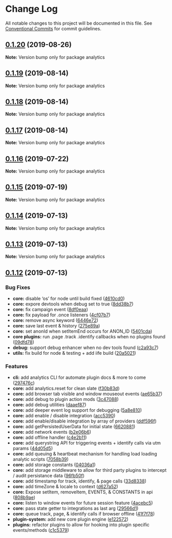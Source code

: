 # Change Log

All notable changes to this project will be documented in this file.
See [Conventional Commits](https://conventionalcommits.org) for commit guidelines.

## [0.1.20](https://github.com/DavidWells/analytics/compare/analytics@0.1.19...analytics@0.1.20) (2019-08-26)

**Note:** Version bump only for package analytics





## [0.1.19](https://github.com/DavidWells/analytics/compare/analytics@0.1.18...analytics@0.1.19) (2019-08-14)

**Note:** Version bump only for package analytics





## [0.1.18](https://github.com/DavidWells/analytics/compare/analytics@0.1.17...analytics@0.1.18) (2019-08-14)

**Note:** Version bump only for package analytics





## [0.1.17](https://github.com/DavidWells/analytics/compare/analytics@0.1.16...analytics@0.1.17) (2019-08-14)

**Note:** Version bump only for package analytics





## [0.1.16](https://github.com/DavidWells/analytics/compare/analytics@0.1.15...analytics@0.1.16) (2019-07-22)

**Note:** Version bump only for package analytics





## [0.1.15](https://github.com/DavidWells/analytics/compare/analytics@0.1.14...analytics@0.1.15) (2019-07-19)

**Note:** Version bump only for package analytics





## [0.1.14](https://github.com/DavidWells/analytics/compare/analytics@0.1.13...analytics@0.1.14) (2019-07-13)

**Note:** Version bump only for package analytics





## [0.1.13](https://github.com/DavidWells/analytics/compare/analytics@0.1.12...analytics@0.1.13) (2019-07-13)

**Note:** Version bump only for package analytics





## [0.1.12](https://github.com/DavidWells/analytics/compare/analytics@0.1.12...analytics@0.1.12) (2019-07-13)


### Bug Fixes

* **core:** disable ‘os’ for node until build fixed ([4610cd0](https://github.com/DavidWells/analytics/commit/4610cd0))
* **core:** expore devtools when debug set to true ([8dd38b7](https://github.com/DavidWells/analytics/commit/8dd38b7))
* **core:** fix campaign event ([8df0eaa](https://github.com/DavidWells/analytics/commit/8df0eaa))
* **core:** fix payload for .once listeners ([4cf07b7](https://github.com/DavidWells/analytics/commit/4cf07b7))
* **core:** remove async keyword ([6446e72](https://github.com/DavidWells/analytics/commit/6446e72))
* **core:** save last event & history ([275e89a](https://github.com/DavidWells/analytics/commit/275e89a))
* **core:** set anonId when setItemEnd occurs for ANON_ID ([5401cda](https://github.com/DavidWells/analytics/commit/5401cda))
* **core plugins:** run .page .track .identify callbacks when no plugins found ([09dfd78](https://github.com/DavidWells/analytics/commit/09dfd78))
* **debug:** support debug enhancer when no dev tools found ([c2a93c7](https://github.com/DavidWells/analytics/commit/c2a93c7))
* **utils:** fix build for node & testing + add iife build ([20a5021](https://github.com/DavidWells/analytics/commit/20a5021))


### Features

* **cli:** add analytics CLI for automate plugin docs & more to come ([297476c](https://github.com/DavidWells/analytics/commit/297476c))
* **core:** add analytics.reset for clean slate ([f30b83d](https://github.com/DavidWells/analytics/commit/f30b83d))
* **core:** add browser tab visible and window mouseout events ([ae65b37](https://github.com/DavidWells/analytics/commit/ae65b37))
* **core:** add debug to plugin action mods ([3c47088](https://github.com/DavidWells/analytics/commit/3c47088))
* **core:** add debug utilities ([daaef87](https://github.com/DavidWells/analytics/commit/daaef87))
* **core:** add deeper event log support for debugging ([5a8e810](https://github.com/DavidWells/analytics/commit/5a8e810))
* **core:** add enable / disable integration ([acc5390](https://github.com/DavidWells/analytics/commit/acc5390))
* **core:** add enable/disable integration by array of providers ([ddf596f](https://github.com/DavidWells/analytics/commit/ddf596f))
* **core:** add getPersistedUserData for initial state ([6620881](https://github.com/DavidWells/analytics/commit/6620881))
* **core:** add network events ([b2e06b6](https://github.com/DavidWells/analytics/commit/b2e06b6))
* **core:** add offline handler ([c4e2b11](https://github.com/DavidWells/analytics/commit/c4e2b11))
* **core:** add querystring API for triggering events + identify calls via utm params ([44d05d5](https://github.com/DavidWells/analytics/commit/44d05d5))
* **core:** add queuing & heartbeat mechanism for handling load loading analytic scripts ([7058b39](https://github.com/DavidWells/analytics/commit/7058b39))
* **core:** add storage constants ([04036a1](https://github.com/DavidWells/analytics/commit/04036a1))
* **core:** add storage middleware to allow for third party plugins to intercept / audit persistance data ([96fb50f](https://github.com/DavidWells/analytics/commit/96fb50f))
* **core:** add timestamp for track, identify, & page calls ([33d8338](https://github.com/DavidWells/analytics/commit/33d8338))
* **core:** add timeZone & locale to context ([d627a52](https://github.com/DavidWells/analytics/commit/d627a52))
* **core:** Expose setItem, removeItem, EVENTS, & CONSTANTS in api ([808b9ae](https://github.com/DavidWells/analytics/commit/808b9ae))
* **core:** listen to window events for future session feature ([4acebc5](https://github.com/DavidWells/analytics/commit/4acebc5))
* **core:** pass state getter to integrations as last arg ([29566d1](https://github.com/DavidWells/analytics/commit/29566d1))
* **core:** queue track, page, & identify calls if browser offline ([41f7f78](https://github.com/DavidWells/analytics/commit/41f7f78))
* **plugin-system:** add new core plugin engine ([e122572](https://github.com/DavidWells/analytics/commit/e122572))
* **plugins:** refactor plugins to allow for hooking into plugin specific events/methods ([c1c5379](https://github.com/DavidWells/analytics/commit/c1c5379))
